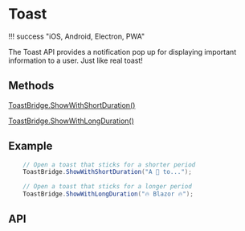 # Toast

!!! success "iOS, Android, Electron, PWA"

The Toast API provides a notification pop up for displaying important information to a user. Just like real toast!

## Methods

[ToastBridge.ShowWithShortDuration()](#showwithshortduration)

[ToastBridge.ShowWithLongDuration()](#showwithlongduration)

## Example

```c#
    // Open a toast that sticks for a shorter period
    ToastBridge.ShowWithShortDuration("A 🍷 to...");

    // Open a toast that sticks for a longer period
    ToastBridge.ShowWithLongDuration("🔥 Blazor 🔥");
```

## API

###
